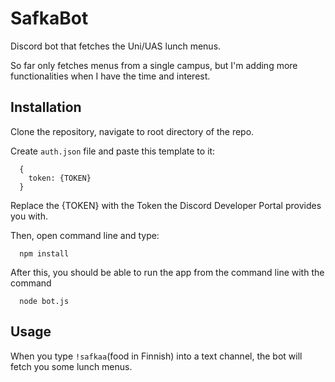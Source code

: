 # SafkaBot
Discord bot that fetches the Uni/UAS lunch menus.

So far only fetches menus from a single campus, but I'm adding more functionalities when I have the time and interest.

## Installation
Clone the repository, navigate to root directory of the repo.

Create ```auth.json``` file and paste this template to it:
```
  {
    token: {TOKEN}
  }
```
Replace the {TOKEN} with the Token the Discord Developer Portal provides you with.

Then, open command line and type:
```
  npm install
```

After this, you should be able to run the app from the command line with the command
```
  node bot.js
```

## Usage
When you type ```!safkaa```(food in Finnish) into a text channel, the bot will fetch you some lunch menus.
